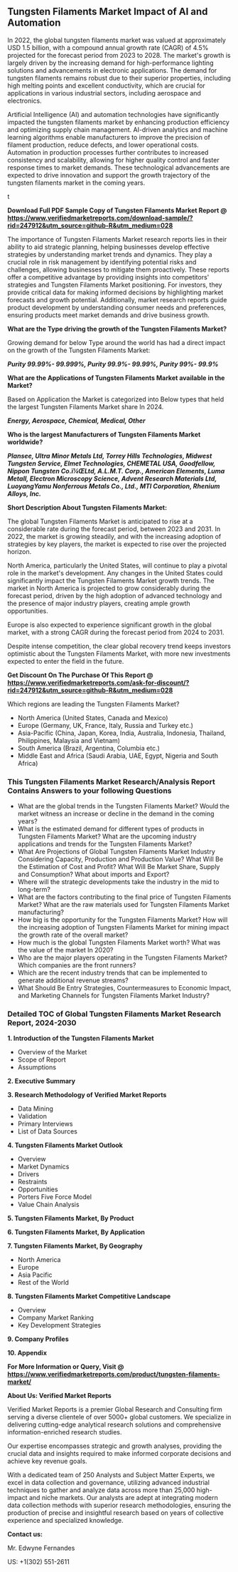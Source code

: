 <h2>Tungsten Filaments Market Impact of AI and Automation</h2><p>In 2022, the global tungsten filaments market was valued at approximately USD 1.5 billion, with a compound annual growth rate (CAGR) of 4.5% projected for the forecast period from 2023 to 2028. The market's growth is largely driven by the increasing demand for high-performance lighting solutions and advancements in electronic applications. The demand for tungsten filaments remains robust due to their superior properties, including high melting points and excellent conductivity, which are crucial for applications in various industrial sectors, including aerospace and electronics.</p><p>Artificial Intelligence (AI) and automation technologies have significantly impacted the tungsten filaments market by enhancing production efficiency and optimizing supply chain management. AI-driven analytics and machine learning algorithms enable manufacturers to improve the precision of filament production, reduce defects, and lower operational costs. Automation in production processes further contributes to increased consistency and scalability, allowing for higher quality control and faster response times to market demands. These technological advancements are expected to drive innovation and support the growth trajectory of the tungsten filaments market in the coming years.</p>t</p><p id="" class=""><strong>Download Full PDF Sample Copy of Tungsten Filaments Market Report @ <a href="https://www.verifiedmarketreports.com/download-sample/?rid=247912&utm_source=github-R&utm_medium=028" target="_blank">https://www.verifiedmarketreports.com/download-sample/?rid=247912&utm_source=github-R&utm_medium=028</a></strong></p><p>The importance of&nbsp;Tungsten Filaments Market research reports lies in their ability to aid strategic planning, helping businesses develop effective strategies by understanding market trends and dynamics. They play a crucial role in risk management by identifying potential risks and challenges, allowing businesses to mitigate them proactively. These reports offer a competitive advantage by providing insights into competitors' strategies and Tungsten Filaments Market positioning. For investors, they provide critical data for making informed decisions by highlighting market forecasts and growth potential. Additionally, market research reports guide product development by understanding consumer needs and preferences, ensuring products meet market demands and drive business growth.</p><p><strong>What are the&nbsp;Type driving the growth of the Tungsten Filaments Market?</strong></p><p id="" class="">Growing demand for below Type around the world has had a direct impact on the growth of the Tungsten Filaments Market:</p><em><strong>Purity 99.99%- 99.999%, Purity 99.9%- 99.99%, Purity 99%- 99.9%</strong></em></p><strong>What are the&nbsp;Applications&nbsp;of Tungsten Filaments Market available in the Market?</strong></p><p id="" class="">Based on Application the Market is categorized into Below types that held the largest Tungsten Filaments Market share In 2024.</p><em><strong>Energy, Aerospace, Chemical, Medical, Other</strong></em></p><strong>Who is the largest Manufacturers of Tungsten Filaments Market worldwide?</strong></p><p><em><strong>Plansee, Ultra Minor Metals Ltd, Torrey Hills Technologies, Midwest Tungsten Service, Elmet Technologies, CHEMETAL USA, Goodfellow, Nippon Tungsten Co.ï¼ŒLtd, A.L.M.T. Corp., American Elements, Luma Metall, Electron Microscopy Science, Advent Research Materials Ltd, LuoyangYamu Nonferrous Metals Co., Ltd., MTI Corporation, Rhenium Alloys, Inc.</strong></em></p><p id="" class=""><strong>Short Description About Tungsten Filaments Market:</strong></p><p>The global Tungsten Filaments Market is anticipated to rise at a considerable rate during the forecast period, between 2023 and 2031. In 2022, the market is growing steadily, and with the increasing adoption of strategies by key players, the market is expected to rise over the projected horizon.</p><p>North America, particularly the United States, will continue to play a pivotal role in the market's development. Any changes in the United States could significantly impact the Tungsten Filaments Market growth trends. The market in North America is projected to grow considerably during the forecast period, driven by the high adoption of advanced technology and the presence of major industry players, creating ample growth opportunities.</p><p>Europe is also expected to experience significant growth in the global market, with a strong CAGR during the forecast period from 2024 to 2031.</p><p>Despite intense competition, the clear global recovery trend keeps investors optimistic about the Tungsten Filaments Market, with more new investments expected to enter the field in the future.</p><p id="" class=""><strong>Get Discount On The Purchase Of This Report @ <a href="https://www.verifiedmarketreports.com/ask-for-discount/?rid=247912&utm_source=github-R&utm_medium=028" target="_blank">https://www.verifiedmarketreports.com/ask-for-discount/?rid=247912&utm_source=github-R&utm_medium=028</a></strong></p>Which regions are leading the Tungsten Filaments Market?</p><ul><li>North America (United States, Canada and Mexico)</li><li>Europe (Germany, UK, France, Italy, Russia and Turkey etc.)</li><li>Asia-Pacific (China, Japan, Korea, India, Australia, Indonesia, Thailand, Philippines, Malaysia and Vietnam)</li><li>South America (Brazil, Argentina, Columbia etc.)</li><li>Middle East and Africa (Saudi Arabia, UAE, Egypt, Nigeria and South Africa)</li></ul><h3 id="" class="">This Tungsten Filaments Market Research/Analysis Report Contains Answers to your following Questions</h3><ul><li>What are the global trends in the Tungsten Filaments Market? Would the market witness an increase or decline in the demand in the coming years?</li><li>What is the estimated demand for different types of products in Tungsten Filaments Market? What are the upcoming industry applications and trends for the Tungsten Filaments Market?</li><li>What Are Projections of Global Tungsten Filaments Market Industry Considering Capacity, Production and Production Value? What Will Be the Estimation of Cost and Profit? What Will Be Market Share, Supply and Consumption? What about imports and Export?</li><li>Where will the strategic developments take the industry in the mid to long-term?</li><li>What are the factors contributing to the final price of Tungsten Filaments Market? What are the raw materials used for Tungsten Filaments Market manufacturing?</li><li>How big is the opportunity for the Tungsten Filaments Market? How will the increasing adoption of Tungsten Filaments Market for mining impact the growth rate of the overall market?</li><li>How much is the global Tungsten Filaments Market worth? What was the value of the market In 2020?</li><li>Who are the major players operating in the Tungsten Filaments Market? Which companies are the front runners?</li><li>Which are the recent industry trends that can be implemented to generate additional revenue streams?</li><li>What Should Be Entry Strategies, Countermeasures to Economic Impact, and Marketing Channels for Tungsten Filaments Market Industry?</li></ul><h3 id="" class="">Detailed TOC of Global Tungsten Filaments Market Research Report, 2024-2030</h3><p id="" class=""><strong>1. Introduction of the Tungsten Filaments Market</strong></p><ul><li>Overview of the Market</li><li>Scope of Report</li><li>Assumptions</li></ul><p id="" class=""><strong>2. Executive Summary</strong></p><p id="" class=""><strong>3. Research Methodology of Verified Market Reports</strong></p><ul><li>Data Mining</li><li>Validation</li><li>Primary Interviews</li><li>List of Data Sources</li></ul><p id="" class=""><strong>4. Tungsten Filaments Market Outlook</strong></p><ul><li>Overview</li><li>Market Dynamics</li><li>Drivers</li><li>Restraints</li><li>Opportunities</li><li>Porters Five Force Model</li><li>Value Chain Analysis</li></ul><p id="" class=""><strong>5. Tungsten Filaments Market, By Product</strong></p><p id="" class=""><strong>6. Tungsten Filaments Market, By Application</strong></p><p id="" class=""><strong>7. Tungsten Filaments Market, By Geography</strong></p><ul><li>North America</li><li>Europe</li><li>Asia Pacific</li><li>Rest of the World</li></ul><p id="" class=""><strong>8. Tungsten Filaments Market Competitive Landscape</strong></p><ul><li>Overview</li><li>Company Market Ranking</li><li>Key Development Strategies</li></ul><p id="" class=""><strong>9. Company Profiles</strong></p><p id="" class=""><strong>10. Appendix</strong></p><p id="" class=""><strong>For More Information or Query, Visit @ <a href="https://www.verifiedmarketreports.com/product/tungsten-filaments-market/" target="_blank">https://www.verifiedmarketreports.com/product/tungsten-filaments-market/</a></strong></p><p id="" class=""><strong>About Us: Verified Market Reports</strong></p><p id="" class="">Verified Market Reports is a premier Global Research and Consulting firm serving a diverse clientele of over 5000+ global customers. We specialize in delivering cutting-edge analytical research solutions and comprehensive information-enriched research studies.</p><p id="" class="">Our expertise encompasses strategic and growth analyses, providing the crucial data and insights required to make informed corporate decisions and achieve key revenue goals.</p><p id="" class="">With a dedicated team of 250 Analysts and Subject Matter Experts, we excel in data collection and governance, utilizing advanced industrial techniques to gather and analyze data across more than 25,000 high-impact and niche markets. Our analysts are adept at integrating modern data collection methods with superior research methodologies, ensuring the production of precise and insightful research based on years of collective experience and specialized knowledge.</p><p id="" class=""><strong>Contact us:</strong></p><p id="" class="">Mr. Edwyne Fernandes</p><p id="" class="">US: +1(302) 551-2611</p>